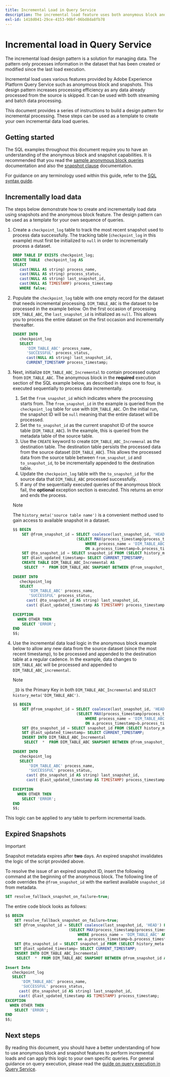 ```yaml
---
title: Incremental Load in Query Service
description: The incremental load feature uses both anonymous block and snapshot features to provide a near real-time solution for moving data from the data lake to your data warehouse whilst ignoring matching data.
exl-id: 1418d041-29ce-4153-90bf-06bd8da8fb78
---
```

# Incremental load in Query Service

The incremental load design pattern is a solution for managing data. The pattern only processes information in the dataset that has been created or modified since the last load execution. 

Incremental load uses various features provided by Adobe Experience Platform Query Service such as anonymous block and snapshots. This design pattern increases processing efficiency as any data already processed from the source is skipped. It can be used with both streaming and batch data processing.

This document provides a series of instructions to build a design pattern for incremental processing. These steps can be used as a template to create your own incremental data load queries.

## Getting started

The SQL examples throughout this document require you to have an understanding of the anonymous block and snapshot capabilities. It is recommended that you read the [sample anonymous block queries](./anonymous-block.md) documentation and also the [snapshot clause](../sql/syntax.md#snapshot-clause) documentation.

For guidance on any terminology used within this guide, refer to the [SQL syntax guide](../sql/syntax.md).

## Incrementally load data 

The steps below demonstrate how to create and incrementally load data using snapshots and the anonymous block feature. The design pattern can be used as a template for your own sequence of queries.

1. Create a `checkpoint_log` table to track the most recent snapshot used to process data successfully. The tracking table (`checkpoint_log` in this example) must first be initialized to `null` in order to incrementally process a dataset.

   ```SQL
   DROP TABLE IF EXISTS checkpoint_log;
   CREATE TABLE  checkpoint_log AS
   SELECT
      cast(NULL AS string) process_name,
      cast(NULL AS string) process_status,
      cast(NULL AS string) last_snapshot_id,
      cast(NULL AS TIMESTAMP) process_timestamp
      WHERE false;
   ```

1. Populate the `checkpoint_log` table with one empty record for the dataset that needs incremental processing. `DIM_TABLE_ABC` is the dataset to be processed in the example below. On the first occasion of processing `DIM_TABLE_ABC`, the `last_snapshot_id` is initialized as `null`. This allows you to process the entire dataset on the first occasion and incrementally thereafter.

   ```SQL
   INSERT INTO
      checkpoint_log
      SELECT
         'DIM_TABLE_ABC' process_name,
         'SUCCESSFUL' process_status,
         cast(NULL AS string) last_snapshot_id,
         CURRENT_TIMESTAMP process_timestamp;
   ```

1. Next, initialize `DIM_TABLE_ABC_Incremental` to contain processed output from `DIM_TABLE_ABC`. The anonymous block in the **required** execution section of the SQL example below, as described in steps one to four, is executed sequentially to process data incrementally.

   1. Set the `from_snapshot_id` which indicates where the processing starts from. The `from_snapshot_id` in the example is queried from the `checkpoint_log` table for use with `DIM_TABLE_ABC`. On the initial run, the snapshot ID will be `null` meaning that the entire dataset will be processed.
   1. Set the `to_snapshot_id` as the current snapshot ID of the source table (`DIM_TABLE_ABC`). In the example, this is queried from the metadata table of the source table. 
   1. Use the `CREATE` keyword to create `DIM_TABLE_ABC_Incremenal` as the destination table. The destination table persists the processed data from the source dataset (`DIM_TABLE_ABC`). This allows the processed data from the source table between `from_snapshot_id` and `to_snapshot_id`, to be incrementally appended to the destination table.
   1. Update the `checkpoint_log` table with the `to_snapshot_id` for the source data that `DIM_TABLE_ABC` processed successfully.
   1. If any of the sequentially executed queries of the anonymous block fail, the **optional** exception section is executed. This returns an error and ends the process.

   >[!NOTE]
   >
   >The `history_meta('source table name')` is a convenient method used to gain access to available snapshot in a dataset.

   ```SQL
   $$ BEGIN
       SET @from_snapshot_id = SELECT coalesce(last_snapshot_id, 'HEAD') FROM checkpoint_log a JOIN
                               (SELECT MAX(process_timestamp)process_timestamp FROM checkpoint_log
                                   WHERE process_name = 'DIM_TABLE_ABC' AND process_status = 'SUCCESSFUL' )b
                                   ON a.process_timestamp=b.process_timestamp;
       SET @to_snapshot_id = SELECT snapshot_id FROM (SELECT history_meta('DIM_TABLE_ABC')) WHERE  is_current = true;
       SET @last_updated_timestamp= SELECT CURRENT_TIMESTAMP;
       CREATE TABLE DIM_TABLE_ABC_Incremental AS
        SELECT  *  FROM DIM_TABLE_ABC SNAPSHOT BETWEEN @from_snapshot_id AND @to_snapshot_id ;
 
   INSERT INTO
      checkpoint_log
      SELECT
          'DIM_TABLE_ABC' process_name,
          'SUCCESSFUL' process_status,
         cast( @to_snapshot_id AS string) last_snapshot_id,
         cast( @last_updated_timestamp AS TIMESTAMP) process_timestamp;
 
   EXCEPTION
     WHEN OTHER THEN
       SELECT 'ERROR';
   END 
   $$;
   ```

1. Use the incremental data load logic in the anonymous block example below to allow any new data from the source dataset (since the most recent timestamp), to be processed and appended to the destination table at a regular cadence. In the example, data changes to `DIM_TABLE_ABC` will be processed and appended to `DIM_TABLE_ABC_incremental`.

   >[!NOTE]
   >
   > `_ID` is the Primary Key in both `DIM_TABLE_ABC_Incremental` and `SELECT history_meta('DIM_TABLE_ABC')`.

   ```SQL
   $$ BEGIN
       SET @from_snapshot_id = SELECT coalesce(last_snapshot_id, 'HEAD') FROM checkpoint_log a join
                               (SELECT MAX(process_timestamp)process_timestamp FROM checkpoint_log
                                   WHERE process_name = 'DIM_TABLE_ABC' AND process_status = 'SUCCESSFUL' )b
                                   ON a.process_timestamp=b.process_timestamp;
       SET @to_snapshot_id = SELECT snapshot_id FROM (SELECT history_meta('DIM_TABLE_ABC')) WHERE  is_current = true;
       SET @last_updated_timestamp= SELECT CURRENT_TIMESTAMP;
       INSERT INTO DIM_TABLE_ABC_Incremental
        SELECT  *  FROM DIM_TABLE_ABC SNAPSHOT BETWEEN @from_snapshot_id AND @to_snapshot_id WHERE NOT EXISTS (SELECT _id FROM DIM_TABLE_ABC_Incremental a WHERE _id=a._id);
 
   INSERT INTO
      checkpoint_log
      SELECT
          'DIM_TABLE_ABC' process_name,
          'SUCCESSFUL' process_status,
         cast( @to_snapshot_id AS string) last_snapshot_id,
         cast( @last_updated_timestamp AS TIMESTAMP) process_timestamp;
 
   EXCEPTION
     WHEN OTHER THEN
       SELECT 'ERROR';
   END
   $$;
   ```

This logic can be applied to any table to perform incremental loads.

## Expired Snapshots

>[!IMPORTANT]
>
>Snapshot metadata expires after **two** days. An expired snapshot invalidates the logic of the script provided above. 

To resolve the issue of an expired snapshot ID, insert the following command at the beginning of the anonymous block. The following line of code overrides the `@from_snapshot_id` with the earliest available `snapshot_id` from metadata.

```SQL
SET resolve_fallback_snapshot_on_failure=true;
```

The entire code block looks as follows:

```SQL
$$ BEGIN
    SET resolve_fallback_snapshot_on_failure=true;
    SET @from_snapshot_id = SELECT coalesce(last_snapshot_id, 'HEAD') FROM checkpoint_log a JOIN
                            (SELECT MAX(process_timestamp)process_timestamp FROM checkpoint_log
                                WHERE process_name = 'DIM_TABLE_ABC' AND process_status = 'SUCCESSFUL' )b
                                on a.process_timestamp=b.process_timestamp;
    SET @to_snapshot_id = SELECT snapshot_id FROM (SELECT history_meta('DIM_TABLE_ABC')) WHERE  is_current = true;
    SET @last_updated_timestamp= SELECT CURRENT_TIMESTAMP;
    INSERT INTO DIM_TABLE_ABC_Incremental
     SELECT  *  FROM DIM_TABLE_ABC SNAPSHOT BETWEEN @from_snapshot_id AND @to_snapshot_id WHERE NOT EXISTS (SELECT _id FROM DIM_TABLE_ABC_Incremental a WHERE _id=a._id);
 
Insert Into
   checkpoint_log
   SELECT
       'DIM_TABLE_ABC' process_name,
       'SUCCESSFUL' process_status,
      cast( @to_snapshot_id AS string) last_snapshot_id,
      cast( @last_updated_timestamp AS TIMESTAMP) process_timestamp;
EXCEPTION
  WHEN OTHER THEN
    SELECT 'ERROR';
END
$$;
```

## Next steps

By reading this document, you should have a better understanding of how to use anonymous block and snapshot features to perform incremental loads and can apply this logic to your own specific queries. For general guidance on query execution, please read the [guide on query execution in Query Service](../best-practices/writing-queries.md).
